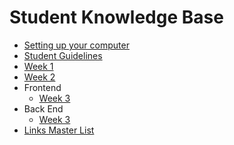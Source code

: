 # Student Knowledge Base

* [Setting up your computer](mac-setup.md)
* [Student Guidelines](student-guidelines/)
* [Week 1](w1/)
* [Week 2](w2/)
* Frontend
  * [Week 3](w3--frontend/)
* Back End
  * [Week 3](w3--backend)
* [Links Master List](links-master-list.md)
